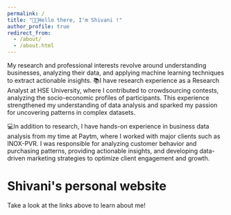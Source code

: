 ```yaml
---
permalink: /
title: "👋🏼Hello there, I'm Shivani !"
author_profile: true
redirect_from: 
  - /about/
  - /about.html
---
```


My research and professional interests revolve around understanding businesses, analyzing their data, and applying machine learning techniques to extract actionable insights. 
📚I have research experience as a Research Analyst at HSE University, where I contributed to crowdsourcing contests, analyzing the socio-economic profiles of participants. This experience strengthened my understanding of data analysis and sparked my passion for uncovering patterns in complex datasets.

💻In addition to research, I have hands-on experience in business data analysis from my time at Paytm, where I worked with major clients such as INOX-PVR. I was responsible for analyzing customer behavior and purchasing patterns, providing actionable insights, and developing data-driven marketing strategies to optimize client engagement and growth.

Shivani's personal website 
======
Take a look at the links above to learn about me!
